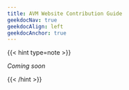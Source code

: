 ```yaml
---
title: AVM Website Contribution Guide
geekdocNav: true
geekdocAlign: left
geekdocAnchor: true
---
```


{{< hint type=note >}}

*Coming soon*

{{< /hint >}}
